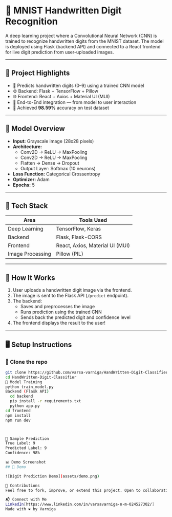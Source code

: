 # 🧠 MNIST Handwritten Digit Recognition

A deep learning project where a Convolutional Neural Network (CNN) is trained to recognize handwritten digits from the MNIST dataset. The model is deployed using Flask (backend API) and connected to a React frontend for live digit prediction from user-uploaded images.

---

## 📌 Project Highlights

- 🔢 Predicts handwritten digits (0–9) using a trained CNN model
- ⚙️ Backend: Flask + TensorFlow + Pillow
- 🌐 Frontend: React + Axios + Material UI (MUI)
- 📁 End-to-End integration — from model to user interaction
- 🎯 Achieved **98.59%** accuracy on test dataset

---

## 🧪 Model Overview

- **Input:** Grayscale image (28x28 pixels)
- **Architecture:**
  - Conv2D → ReLU → MaxPooling
  - Conv2D → ReLU → MaxPooling
  - Flatten → Dense → Dropout
  - Output Layer: Softmax (10 neurons)
- **Loss Function:** Categorical Crossentropy
- **Optimizer:** Adam
- **Epochs:** 5

---

## 🚀 Tech Stack

| Area       | Tools Used                          |
|------------|-------------------------------------|
| Deep Learning | TensorFlow, Keras                 |
| Backend    | Flask, Flask-CORS                   |
| Frontend   | React, Axios, Material UI (MUI)     |
| Image Processing | Pillow (PIL)                  |

---

## 🔄 How It Works

1. User uploads a handwritten digit image via the frontend.
2. The image is sent to the Flask API (`/predict` endpoint).
3. The backend:
   - Saves and preprocesses the image
   - Runs prediction using the trained CNN
   - Sends back the predicted digit and confidence level
4. The frontend displays the result to the user!

---

## 🖥️ Setup Instructions

### 📂 Clone the repo

```bash
git clone https://github.com/varsa-varniga/HandWritten-Digit-Classifier
cd HandWritten-Digit-Classifier
🧠 Model Training
python train_model.py
Backend (Flask API)
  cd backend
  pip install -r requirements.txt
  python app.py
cd frontend
npm install
npm run dev



🧪 Sample Prediction
True Label: 9
Predicted Label: 9
Confidence: 98%

📊 Demo Screenshot
## 📸 Demo

![Digit Prediction Demo](assets/demo.png)

🤝 Contributions
Feel free to fork, improve, or extend this project. Open to collaboration and feedback!

📬 Connect with Me
LinkedIn[https://www.linkedin.com/in/varsavarniga-n-m-024527302/]
Made with ❤️ by Varniga


